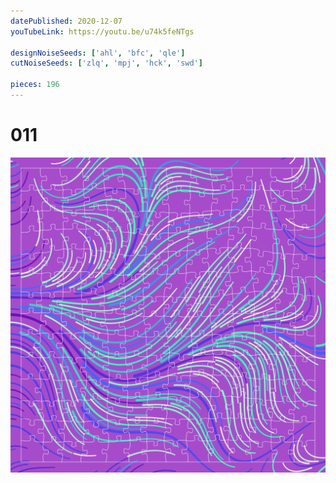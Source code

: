 ```yaml
---
datePublished: 2020-12-07
youTubeLink: https://youtu.be/u74k5feNTgs

designNoiseSeeds: ['ahl', 'bfc', 'qle']
cutNoiseSeeds: ['zlq', 'mpj', 'hck', 'swd']

pieces: 196
---
```


# 011

![canvas](result/011_ahl-bfc-qle_zlq-mpj-hck-swd.png?raw=true)
